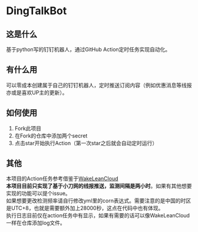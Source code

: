 # DingTalkBot
## 这是什么
基于python写的钉钉机器人，通过GitHub Action定时任务实现自动化。
## 有什么用
可以零成本创建属于自己的钉钉机器人，定时推送订阅内容（例如优惠消息等线报亦或是喜欢UP主的更新）。
## 如何使用
1. Fork此项目
2. 在Fork的仓库中添加两个secret
3. 点击star开始执行Action（第一次star之后就会自动定时运行）
## 其他
本项目的Action任务参考借鉴于[WakeLeanCloud](https://github.com/blogimg/WakeLeanCloud)  
**本项目目前只实现了基于小刀网的线报推送，监测间隔是两小时**。如果有其他想要实现的功能可以提个issue。  
如果想要更改检测频率请自行修改yml里的corn表达式。需要注意的是中国的时区是UTC+8，也就是需要额外加上28000秒，这点在代码中也有体现。  
执行日志目前仅在action任务中有显示，如果有需要的话可以像WakeLeanCloud一样在仓库添加log文件。

